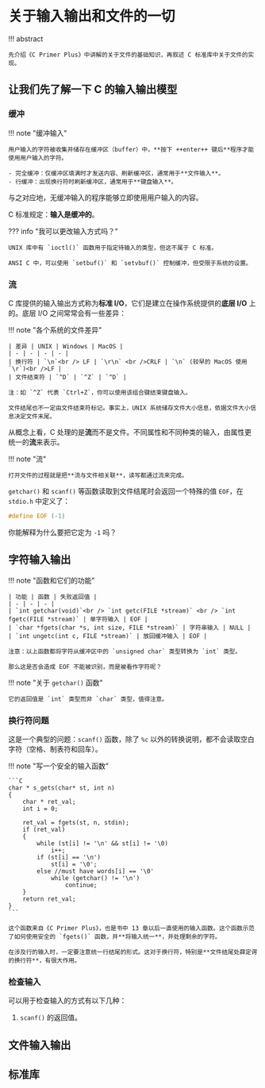 # 关于输入输出和文件的一切

<!-- prettier-ignore-start -->
!!! abstract

    先介绍《C Primer Plus》中讲解的关于文件的基础知识，再叙述 C 标准库中关于文件的实现。
    
<!-- prettier-ignore-end -->

## 让我们先了解一下 C 的输入输出模型

### 缓冲

<!-- prettier-ignore-start -->
!!! note "缓冲输入"
    
    用户输入的字符被收集并储存在缓冲区（buffer）中，**按下 ++enter++ 键后**程序才能使用用户输入的字符。

    - 完全缓冲：仅缓冲区填满时才发送内容、刷新缓冲区，通常用于**文件输入**。
    - 行缓冲：出现换行符时刷新缓冲区，通常用于**键盘输入**。
<!-- prettier-ignore-end -->

与之对应地，无缓冲输入的程序能够立即使用用户输入的内容。

C 标准规定：**输入是缓冲的**。

<!-- prettier-ignore-start -->
??? info "我可以更改输入方式吗？"
    
    UNIX 库中有 `ioctl()` 函数用于指定待输入的类型，但这不属于 C 标准。

    ANSI C 中，可以使用 `setbuf()` 和 `setvbuf()` 控制缓冲，但受限于系统的设置。
<!-- prettier-ignore-end -->

### 流

C 库提供的输入输出方式称为**标准 I/O**，它们是建立在操作系统提供的**底层 I/O** 上的。底层 I/O 之间常常会有一些差异：

<!-- prettier-ignore-start -->
!!! note "各个系统的文件差异"

    | 差异 | UNIX | Windows | MacOS |
    | - | - | - | - |
    | 换行符 | `\n`<br /> LF | `\r\n` <br />CRLF | `\n` (较早的 MacOS 使用 `\r`)<br />LF |
    | 文件结束符 | `^D` | `^Z` | `^D` |

    注：如 `^Z` 代表 `Ctrl+Z`，你可以使用该组合键结束键盘输入。

    文件结尾也不一定由文件结束符标记。事实上，UNIX 系统储存文件大小信息，依据文件大小信息决定文件末尾。
<!-- prettier-ignore-end -->

从概念上看，C 处理的是**流**而不是文件。不同属性和不同种类的输入，由属性更统一的**流**来表示。

<!-- prettier-ignore-start -->
!!! note "流"
    
    打开文件的过程就是把**流与文件相关联**，读写都通过流来完成。
<!-- prettier-ignore-end -->

`getchar()` 和 `scanf()` 等函数读取到文件结尾时会返回一个特殊的值 `EOF`，在 `stdio.h` 中定义了：

```C
#define EOF (-1)
```

你能解释为什么要把它定为 `-1` 吗？

## 字符输入输出

<!-- prettier-ignore-start -->
!!! note "函数和它们的功能"
    
    | 功能 | 函数 | 失败返回值 |
    | - | - | - |
    | `int getchar(void)`<br /> `int getc(FILE *stream)` <br /> `int fgetc(FILE *stream)` | 单字符输入 | EOF |
    | `char *fgets(char *s, int size, FILE *stream)` | 字符串输入 | NULL |
    | `int ungetc(int c, FILE *stream)` | 放回缓冲输入 | EOF |

    注意：以上函数都将字符从缓冲区中的 `unsigned char` 类型转换为 `int` 类型。

    那么这是否会造成 EOF 不能被识别，而是被看作字符呢？
<!-- prettier-ignore-end -->


<!-- prettier-ignore-start -->
!!! note "关于 `getchar()` 函数"
    
    它的返回值是 `int` 类型而非 `char` 类型，值得注意。
<!-- prettier-ignore-end -->

### 换行符问题

这是一个典型的问题：`scanf()` 函数，除了 `%c` 以外的转换说明，都不会读取空白字符（空格、制表符和回车）。

<!-- prettier-ignore-start -->
!!! note "写一个安全的输入函数"
    
    ```C
    char * s_gets(char* st, int n)
    {
        char * ret_val;
        int i = 0;

        ret_val = fgets(st, n, stdin);
        if (ret_val)
        {
            while (st[i] != '\n' && st[i] != '\0)
                i++;
            if (st[i] == '\n')
                st[i] = '\0';
            else //must have words[i] == '\0'
                while (getchar() != '\n')
                    continue;
        }
        return ret_val;
    }
    ```

    这个函数来自《C Primer Plus》，也是书中 13 章以后一直使用的输入函数。这个函数示范了如何使用安全的 `fgets()` 函数，并**将输入统一**，并处理剩余的字符。

    在涉及行的输入时，一定要注意统一行结尾的形式。这对于换行符，特别是**文件结尾处薛定谔的换行符**，有很大作用。
<!-- prettier-ignore-end -->

### 检查输入

可以用于检查输入的方式有以下几种：

1. `scanf()` 的返回值。


## 文件输入输出

## 标准库

